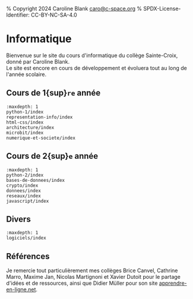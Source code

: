 % Copyright 2024 Caroline Blank <caro@c-space.org>
% SPDX-License-Identifier: CC-BY-NC-SA-4.0

# Informatique

Bienvenue sur le site du cours d'informatique du collège Sainte-Croix, donné par
Caroline Blank.\
Le site est encore en cours de développement et évoluera tout au long de l'année
scolaire.

## Cours de 1{sup}`re` année

```{toctree}
:maxdepth: 1
python-1/index
representation-info/index
html-css/index
architecture/index
microbit/index
numerique-et-societe/index
```

## Cours de 2{sup}`e` année

```{toctree}
:maxdepth: 1
python-2/index
bases-de-donnees/index
crypto/index
donnees/index
reseaux/index
javascript/index
```

## Divers

```{toctree}
:maxdepth: 1
logiciels/index
```

## Références

Je remercie tout particulièrement mes collèges Brice Canvel, Cathrine Marro,
Maxime Jan, Nicolas Martignoni et Xavier Dutoit pour le partage d'idées et de
ressources, ainsi que Didier Müller pour son site [apprendre-en-ligne.net](https://www.apprendre-en-ligne.net/index.php).
